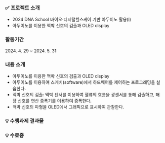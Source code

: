 ###  ✅ 프로젝트 소개
- 2024 DNA School 바이오·디지털헬스케어 기반 아두이노 활용(I)
- 아두이노를 이용한 맥박 신호의 검출과 OLED display

### 활동기간
<p>2024. 4. 29 ~ 2024. 5. 31</p>

### 내용 소개
- 아두이노를 이용한 맥박 신호의 검출과 OLED display
- 아두이노를 이용하여 스케치(software)에서 하드웨어를 제어하는 프로그래밍을 실습한다.
- 맥박 신호의 검출: 맥박 센서를 이용하여 혈류의 흐름을 광센서를 통해 검출하고, 해당 신호를 연산 증폭기를 이용하여 증폭한다.
- 맥박 신호의 파형을 OLED에서 그래픽으로 표시하여 관찰한다.

### 💡 수행과제 결과물


### 💡 수료증
